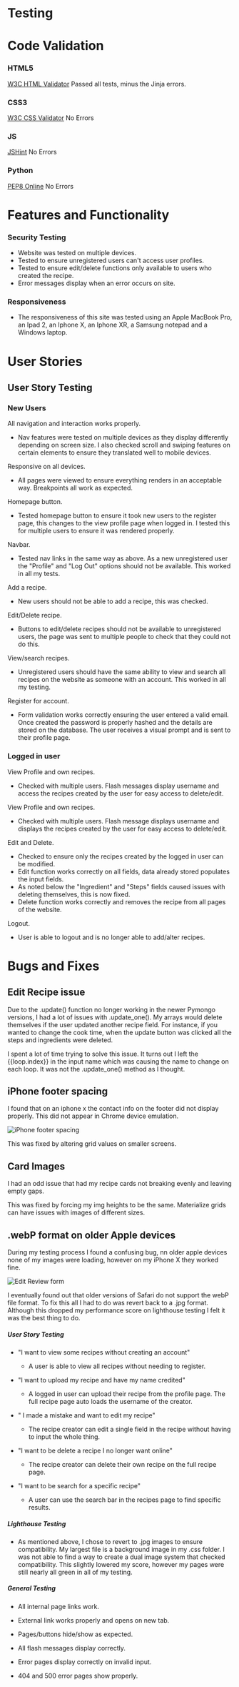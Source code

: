 <h1>Testing</h1>

# Code Validation

### HTML5
[W3C HTML Validator](https://validator.w3.org/#validate_by_input) Passed all tests, minus the Jinja errors.

### CSS3 
[W3C CSS Validator](https://jigsaw.w3.org/css-validator/#validate_by_input) No Errors

### JS
[JSHint](https://www.jshint.com/) No Errors

### Python
[PEP8 Online](http://pep8online.com/) No Errors

# Features and Functionality

### Security Testing

- Website was tested on multiple devices.
- Tested to ensure unregistered users can't access user profiles.
- Tested to ensure edit/delete functions only available to users who created the recipe.
- Error messages display when an error occurs on site.

### Responsiveness

-	The responsiveness of this site was tested using an Apple MacBook Pro, an Ipad 2, an Iphone X, an Iphone XR, a Samsung notepad and a Windows laptop.

# User Stories

## User Story Testing

### New Users

All navigation and interaction works properly.
    
- Nav features were tested on multiple devices as they display differently depending on screen size. I also checked scroll and swiping features on certain elements to ensure they translated well to mobile devices.

Responsive on all devices.

- All pages were viewed to ensure everything renders in an acceptable way. Breakpoints all work as expected.

Homepage button.

- Tested homepage button to ensure it took new users to the register page, this changes to the view profile page when logged in. I tested this for multiple users to ensure it was rendered properly.

Navbar.

- Tested nav links in the same way as above. As a new unregistered user the "Profile" and "Log Out" options should not be available. This worked in all my tests.

Add a recipe.

- New users should not be able to add a recipe, this was checked.

Edit/Delete recipe.

- Buttons to edit/delete recipes should not be available to unregistered users, the page was sent to multiple people to check that they could not do this.

View/search recipes.

- Unregistered users should have the same ability to view and search all recipes on the website as someone with an account. This worked in all my testing.

Register for account.

- Form validation works correctly ensuring the user entered a valid email. Once created the password is properly hashed and the details are stored on the database. The user receives a visual prompt and is sent to their profile page.

### Logged in user

View Profile and own recipes.

- Checked with multiple users. Flash messages display username and access the recipes created by the user for easy access to delete/edit.

View Profile and own recipes.

- Checked with multiple users. Flash message displays username and displays the recipes created by the user for easy access to delete/edit.

Edit and Delete.

- Checked to ensure only the recipes created by the logged in user can be modified. 
- Edit function works correctly on all fields, data already stored populates the input fields. 
- As noted below the "Ingredient" and "Steps" fields caused issues with deleting themselves, this is now fixed. 
- Delete function works correctly and removes the recipe from all pages of the website. 

Logout.

- User is able to logout and is no longer able to add/alter recipes.

# Bugs and Fixes

## Edit Recipe issue

Due to the .update() function no longer working in the newer Pymongo versions, I had a lot of issues with .update_one(). My arrays would delete themselves if the user updated another recipe field. For instance, if you wanted to change the cook time, when the update button was clicked all the steps and ingredients were deleted.

I spent a lot of time trying to solve this issue. It turns out I left the {{loop.index}} in the input name which was causing the name to change on each loop. It was not the .update_one() method as I thought.

## iPhone footer spacing

I found that on an iphone x the contact info on the footer did not display properly. This did not appear in Chrome device emulation.

![iPhone footer spacing](static/images/iphone-footer-spacing-bug.PNG)

This was fixed by altering grid values on smaller screens.

## Card Images

I had an odd issue that had my recipe cards not breaking evenly and leaving empty gaps.

This was fixed by forcing my img heights to be the same. Materialize grids can have issues with images of different sizes.

## .webP format on older Apple devices

During my testing process I found a confusing bug, nn older apple devices none of my images were loading, however on my iPhone X they worked fine.

![Edit Review form](static/images/safari-webp-bug.PNG)

I eventually found out that older versions of Safari do not support the webP file format. To fix this all I had to do was revert back to a .jpg format. Although this dropped my performance score on lighthouse testing I felt it was the best thing to do.

##### User Story Testing

* "I want to view some recipes without creating an account"

  * A user is able to view all recipes without needing to register.

    
* "I want to upload my recipe and have my name credited"

  * A logged in user can upload their recipe from the profile page. The full recipe page auto loads the username of the creator.

    
* " I made a mistake and want to edit my recipe"

  * The recipe creator can edit a single field in the recipe without having to input the whole thing.

    

* "I want to be delete a recipe I no longer want online"

  * The recipe creator can delete their own recipe on the full recipe page.

    

* "I want to be search for a specific recipe"

  * A user can use the search bar in the recipes page to find specific results.

    
##### Lighthouse Testing

- As mentioned above, I chose to revert to .jpg images to ensure compatibility. My largest file is a background image in my .css folder. I was not able to find a way to create a dual image system that checked compatibility. This slightly lowered my score, however my pages were still nearly all green in all of my testing.


##### General Testing

* All internal page links work.

* External link works properly and opens on new tab.

* Pages/buttons hide/show as expected.

* All flash messages display correctly.

* Error pages display correctly on invalid input.

* 404 and 500 error pages show properly.



